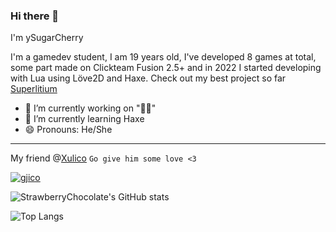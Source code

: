 ### Hi there 👋

I'm ySugarCherry

I'm a gamedev student, I am 19 years old, I've developed 8 games at total, some part made on Clickteam Fusion 2.5+ and in 2022 I started developing with Lua using Löve2D and Haxe.
Check out my best project so far [Superlitium](https://github.com/Litium-org/SuperLitium)

- 🔭 I’m currently working on "🥝🔧"
- 🌱 I’m currently learning Haxe
- 😄 Pronouns: He/She
---
My friend @[Xulico](https://www.instagram.com/xulico.pixel) `Go give him some love <3`

[![gjico](https://s.gjcdn.net/assets/e88e2b55.png)](https://gamejolt.com/@ItzKiwiSky)

![StrawberryChocolate's GitHub stats](https://github-readme-stats.vercel.app/api?username=doge2dev&show_icons=true&theme=synthwave)

![Top Langs](https://github-readme-stats.vercel.app/api/top-langs/?username=doge2dev&theme=synthwave)
